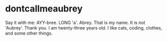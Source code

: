 # dontcallmeaubrey
Say it with me: AYY-bree. LONG 'a'. Abrey. That is my name. It is not 'Aubrey'. Thank you.
I am twenty-three years old. I like cats, coding, clothes, and some other things. 
